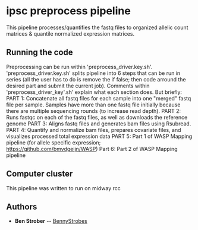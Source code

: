 # ipsc preprocess pipeline

This pipeline processes/quantifies the fastq files to organized allelic count matrices & quantile normalized expression matrices. 

## Running the code

Preprocessing can be run within 'preprocess_driver.key.sh'. 
'preprocess_driver.key.sh' splits pipeline into 6 steps that can be run in series (all the user has to do is remove the if false; then code arround the desired part and submit the current job). 
Comments within 'preprocess_driver_key'.sh' explain what each section does. But briefly:
PART 1: Concatenate all fastq files for each sample into one "merged" fastq file per sample. Samples have more than one fastq file initially because there are multiple sequencing rounds (to increase read depth).
PART 2: Runs fastqc on each of the fastq files, as well as downloads the reference genome
PART 3: Aligns fastq files and generates bam files using Rsubread.
PART 4: Quantify and normalize bam files, prepares covariate files, and visualizes processed total expression data
PART 5: Part 1 of WASP Mapping pipeline (for allele specific expression; https://github.com/bmvdgeijn/WASP)
Part 6: Part 2 of WASP Mapping pipeline



## Computer cluster

This pipeline was written to run on midway rcc

## Authors

* **Ben Strober** -- [BennyStrobes](https://github.com/BennyStrobes)
